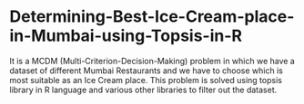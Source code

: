 # Determining-Best-Ice-Cream-place-in-Mumbai-using-Topsis-in-R
It is a MCDM (Multi-Criterion-Decision-Making) problem in which
we have a dataset of different Mumbai Restaurants and we have to
choose which is most suitable as an Ice Cream place. This problem
is solved using topsis library in R language and various other 
libraries to filter out the dataset.
